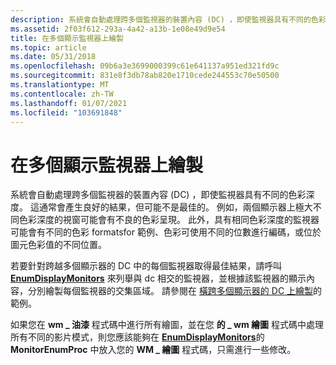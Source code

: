 ```yaml
---
description: 系統會自動處理跨多個監視器的裝置內容 (DC) ，即使監視器具有不同的色彩深度。
ms.assetid: 2f03f612-293a-4a42-a13b-1e08e49d9e54
title: 在多個顯示監視器上繪製
ms.topic: article
ms.date: 05/31/2018
ms.openlocfilehash: 09b6a3e3699000399c61e641137a951ed321fd9c
ms.sourcegitcommit: 831e8f3db78ab820e1710cede244553c70e50500
ms.translationtype: MT
ms.contentlocale: zh-TW
ms.lasthandoff: 01/07/2021
ms.locfileid: "103691848"
---
```

# <a name="painting-on-multiple-display-monitors"></a>在多個顯示監視器上繪製

系統會自動處理跨多個監視器的裝置內容 (DC) ，即使監視器具有不同的色彩深度。 這通常會產生良好的結果，但可能不是最佳的。 例如，兩個顯示器上極大不同色彩深度的視窗可能會有不良的色彩呈現。 此外，具有相同色彩深度的監視器可能會有不同的色彩 formatsfor 範例、色彩可使用不同的位數進行編碼，或位於圖元色彩值的不同位置。

若要針對跨越多個顯示器的 DC 中的每個監視器取得最佳結果，請呼叫 [**EnumDisplayMonitors**](/windows/desktop/api/Winuser/nf-winuser-enumdisplaymonitors) 來列舉與 dc 相交的監視器，並根據該監視器的顯示內容，分別繪製每個監視器的交集區域。 請參閱在 [橫跨多個顯示器的 DC 上繪製](painting-on-a-dc-that-spans-multiple-displays.md)的範例。

如果您在 **wm \_ 油漆** 程式碼中進行所有繪圖，並在您 **的 \_ wm 繪圖** 程式碼中處理所有不同的影片模式，則您應該能夠在 [**EnumDisplayMonitors**](/windows/desktop/api/Winuser/nf-winuser-enumdisplaymonitors)的 **MonitorEnumProc** 中放入您的 **WM \_ 繪圖** 程式碼，只需進行一些修改。

 

 



